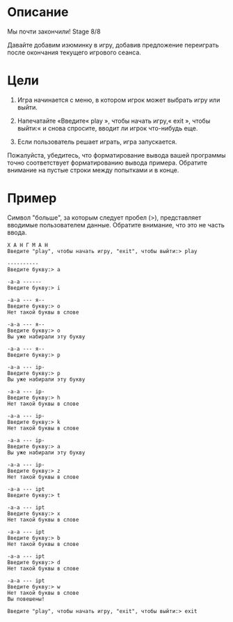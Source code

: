 # Описание
Мы почти закончили!
Stage 8/8

Давайте добавим изюминку в игру, добавив предложение переиграть после окончания текущего игрового сеанса.

# Цели
1. Игра начинается с меню, в котором игрок может выбрать игру или выйти.

2. Напечатайте «Введите« play », чтобы начать игру,« exit », чтобы выйти:« и снова спросите, вводит ли игрок что-нибудь еще.

3. Если пользователь решает играть, игра запускается.

Пожалуйста, убедитесь, что форматирование вывода вашей программы точно соответствует форматированию вывода примера. Обратите внимание на пустые строки между попытками и в конце.
# Пример
Символ "больше", за которым следует пробел (>), представляет вводимые пользователем данные. Обратите внимание, что это не часть ввода.

    Х А Н Г М А Н
    Введите "play", чтобы начать игру, "exit", чтобы выйти:> play

    ----------
    Введите букву:> a

    -а-а ------
    Введите букву:> i

    -а-а --- я--
    Введите букву:> o
    Нет такой буквы в слове

    -а-а --- я--
    Введите букву:> o
    Вы уже набирали эту букву

    -а-а --- я--
    Введите букву:> p

    -а-а --- ip-
    Введите букву:> p
    Вы уже набирали эту букву

    -а-а --- ip-
    Введите букву:> h
    Нет такой буквы в слове

    -а-а --- ip-
    Введите букву:> k
    Нет такой буквы в слове

    -а-а --- ip-
    Введите букву:> a
    Вы уже набирали эту букву

    -а-а --- ip-
    Введите букву:> z
    Нет такой буквы в слове

    -a-a --- ipt
    Введите букву:> t

    -a-a --- ipt
    Введите букву:> x
    Нет такой буквы в слове

    -a-a --- ipt
    Введите букву:> b
    Нет такой буквы в слове

    -a-a --- ipt
    Введите букву:> d
    Нет такой буквы в слове

    -a-a --- ipt
    Введите букву:> w
    Нет такой буквы в слове
    Вы повешены!

    Введите "play", чтобы начать игру, "exit", чтобы выйти:> exit 